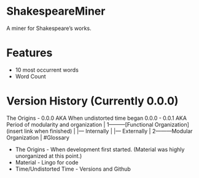 ﻿ShakespeareMiner
================
A miner for Shakespeare’s works.

Features
=======
* 10 most occurrent words
* Word Count

Version History (Currently 0.0.0)
=========================

The Origins - 0.0.0 AKA When undistorted time began
0.0.0 - 0.0.1 AKA Period of modularity and organization
|
1———[Functional Organization](insert link when finished)
|	 |— Internally
|	 |— Externally
|
2———Modular Organization
|
#Glossary
* The Origins - When development first started. (Material was highly unorganized at this point.)
* Material - Lingo for code
* Time/Undistorted Time - Versions and Github

